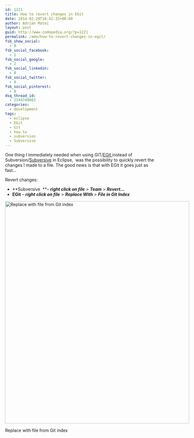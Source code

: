 ```yaml
---
id: 1221
title: How to revert changes in EGit
date: 2014-02-28T16:42:33+00:00
author: Adrian Matei
layout: post
guid: http://www.codepedia.org/?p=1221
permalink: /ama/how-to-revert-changes-in-egit/
fsb_show_social:
  - 0
fsb_social_facebook:
  - 1
fsb_social_google:
  - 2
fsb_social_linkedin:
  - 0
fsb_social_twitter:
  - 0
fsb_social_pinterest:
  - 0
dsq_thread_id:
  - 2349749083
categories:
  - development
tags:
  - eclipse
  - EGit
  - Git
  - how to
  - subversion
  - Subversive
---
```

One thing I immediately needed when using GIT/<a title="EGit" href="https://www.eclipse.org/egit/" target="_blank">EGit </a>instead of Subversion/<a title="https://www.eclipse.org/subversive/" href="https://www.eclipse.org/subversive/" target="_blank">Subversive</a> in Eclipse,  was the possibility to quickly revert the changes I made to a file. The good news is that with EGit it goes just as fast&#8230;

Revert changes:

  * **Subversive  **&#8211; _**right click on file** > **Team** > **Revert&#8230;**_
  * **EGit** &#8211; _**right click on file**_ > _**Replace With**_ > _**File in Git Index**_

<div id="attachment_1222" style="width: 614px" class="wp-caption alignnone">
  <a href="{{site.url}}/wp-content/uploads/2014/02/Replace-with-file-from-Git.png"><img class="size-large wp-image-1222" alt="Replace with file from Git index" src="{{site.url}}/wp-content/uploads/2014/02/Replace-with-file-from-Git-847x1024.png" width="604" height="730" srcset="{{site.url}}/wp-content/uploads/2014/02/Replace-with-file-from-Git-847x1024.png 847w, {{site.url}}/wp-content/uploads/2014/02/Replace-with-file-from-Git-248x300.png 248w, {{site.url}}/wp-content/uploads/2014/02/Replace-with-file-from-Git.png 976w" sizes="(max-width: 604px) 100vw, 604px" /></a>

  <p class="wp-caption-text">
    Replace with file from Git index
  </p>
</div>
